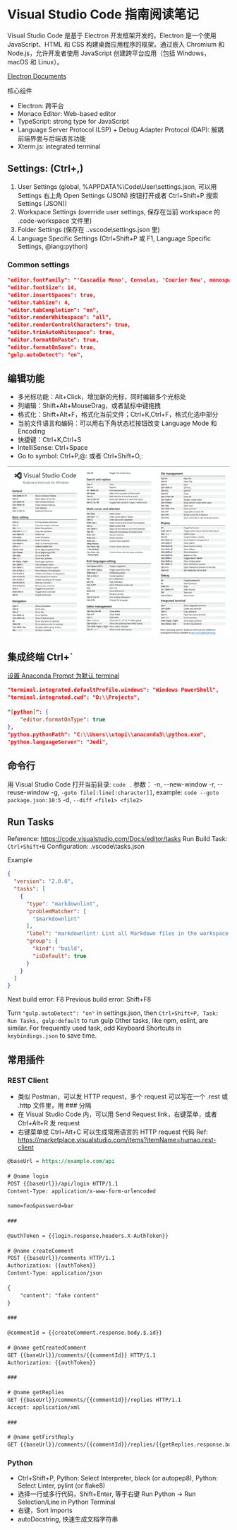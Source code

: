 # Visual Studio Code 指南阅读笔记

Visual Studio Code 是基于 Electron 开发框架开发的。Electron 是一个使用 JavaScript、HTML 和 CSS 构建桌面应用程序的框架。通过嵌入 Chromium 和 Node.js，允许开发者使用 JavaScript 创建跨平台应用（包括 Windows，macOS 和 Linux）。

[Electron Documents](https://www.electronjs.org/docs/latest/)

核心组件

- Electron: 跨平台
- Monaco Editor: Web-based editor
- TypeScript: strong type for JavaScript
- Language Server Protocol (LSP) + Debug Adapter Protocol (DAP): 解耦前端界面与后端语言功能
- Xterm.js: integrated terminal

## Settings: (Ctrl+,)

1. User Settings (global, %APPDATA%\Code\User\settings.json, 可以用 Settings 右上角 Open Settings (JSON) 按钮打开或者 Ctrl+Shift+P 搜索 Settings (JSON))
2. Workspace Settings (override user settings, 保存在当前 workspace 的 .code-workspace 文件里)
3. Folder Settings (保存在 .\.vscode\settings.json 里)
4. Language Specific Settings (Ctrl+Shift+P 或 F1, Language Specific Settings, @lang:python)

### Common settings

``` json
"editor.fontFamily": "'Cascadia Mono', Consolas, 'Courier New', monospace",
"editor.fontSize": 14,
"editor.insertSpaces": true,
"editor.tabSize": 4,
"editor.tabCompletion": "on",
"editor.renderWhitespace": "all",
"editor.renderControlCharacters": true,
"editor.trimAutoWhitespace": true,
"editor.formatOnPaste": true,
"editor.formatOnSave": true,
"gulp.autoDetect": "on",
```

## 编辑功能

- 多光标功能：Alt+Click，增加新的光标，同时编辑多个光标处
- 列编辑：Shift+Alt+MouseDrag，或者鼠标中键拖拽
- 格式化：Shift+Alt+F，格式化当前文件；Ctrl+K,Ctrl+F，格式化选中部分
- 当前文件语言和编码：可以用右下角状态栏按钮改变 Language Mode 和 Encoding
- 快捷键：Ctrl+K,Ctrl+S
- IntelliSense: Ctrl+Space
- Go to symbol: Ctrl+P,@: 或者 Ctrl+Shift+O,:

![Visual Studio Code Keyboard Shortcuts](../images/VisualStudioCode%20Shortcuts.gif)

## 集成终端 Ctrl+`

[设置 Anaconda Prompt 为默认 terminal](https://blog.csdn.net/god_wen/article/details/99450356)

``` json
"terminal.integrated.defaultProfile.windows": "Windows PowerShell",
"terminal.integrated.cwd": "D:\\Projects",

"[python]": {
    "editor.formatOnType": true
},
"python.pythonPath": "C:\\Users\\utopi\\anaconda3\\python.exe",
"python.languageServer": "Jedi",
```

## 命令行

用 Visual Studio Code 打开当前目录: `code .`
参数：
-n, --new-window
-r, --reuse-window
-g, `-goto file[:line[:character]]`, example: `code --goto package.json:10:5`
-d, `--diff <file1> <file2>`

## Run Tasks

Reference: <https://code.visualstudio.com/Docs/editor/tasks>
Run Build Task: `Ctrl+Shift+B`
Configuration: .vscode\tasks.json

Example

``` json
{
  "version": "2.0.0",
  "tasks": [
    {
      "type": "markdownlint",
      "problemMatcher": [
        "$markdownlint"
      ],
      "label": "markdownlint: Lint all Markdown files in the workspace with markdownlint",
      "group": {
        "kind": "build",
        "isDefault": true
      }
    }
  ]
}
```

Next build error: F8
Previous build error: Shift+F8

Turn `"gulp.autoDetect": "on"` in settings.json, then `Ctrl+Shift+P, Task: Run Tasks, gulp:default` to run gulp
Other tasks, like npm, eslint, are similar.
For frequently used task, add Keyboard Shortcuts in `keybindings.json` to save time.

## 常用插件

### REST Client

- 类似 Postman，可以发 HTTP request，多个 request 可以写在一个 .rest 或 .http 文件里，用 ### 分隔
- 在 Visual Studio Code 内，可以用 Send Request link，右键菜单，或者 Ctrl+Alt+R 发 request
- 右键菜单或 Ctrl+Alt+C 可以生成常用语言的 HTTP request 代码
Ref: <https://marketplace.visualstudio.com/items?itemName=humao.rest-client>

``` rest
@baseUrl = https://example.com/api

# @name login
POST {{baseUrl}}/api/login HTTP/1.1
Content-Type: application/x-www-form-urlencoded

name=foo&password=bar

###

@authToken = {{login.response.headers.X-AuthToken}}

# @name createComment
POST {{baseUrl}}/comments HTTP/1.1
Authorization: {{authToken}}
Content-Type: application/json

{
    "content": "fake content"
}

###

@commentId = {{createComment.response.body.$.id}}

# @name getCreatedComment
GET {{baseUrl}}/comments/{{commentId}} HTTP/1.1
Authorization: {{authToken}}

###

# @name getReplies
GET {{baseUrl}}/comments/{{commentId}}/replies HTTP/1.1
Accept: application/xml

###

# @name getFirstReply
GET {{baseUrl}}/comments/{{commentId}}/replies/{{getReplies.response.body.//reply[1]/@id}}
```

### Python

- Ctrl+Shift+P, Python: Select Interpreter, black (or autopep8), Python: Select Linter, pylint (or flake8)
- 选择一行或多行代码，Shift+Enter, 等于右键 Run Python -> Run Selection/Line in Python Terminal
- 右键，Sort Imports
- autoDocstring, 快速生成文档字符串
